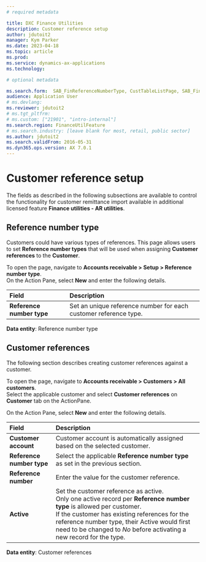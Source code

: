```yaml
---
# required metadata

title: DXC Finance Utilities
description: Customer reference setup
author: jdutoit2
manager: Kym Parker
ms.date: 2023-04-18
ms.topic: article
ms.prod: 
ms.service: dynamics-ax-applications
ms.technology:  

# optional metadata

ms.search.form:  SAB_FinReferenceNumberType, CustTableListPage, SAB_FinCustomerReference
audience: Application User
# ms.devlang: 
ms.reviewer: jdutoit2
# ms.tgt_pltfrm: 
# ms.custom: ["21901", "intro-internal"]
ms.search.region: FinanceUtilFeature
# ms.search.industry: [leave blank for most, retail, public sector]
ms.author: jdutoit2
ms.search.validFrom: 2016-05-31
ms.dyn365.ops.version: AX 7.0.1
---
```


# Customer reference setup
The fields as described in the following subsections are available to control the functionality for customer remittance import available in additional licensed feature **Finance utilities - AR utilities**.

## Reference number type

Customers could have various types of references. This page allows users to set **Reference number types** that will be used when assigning **Customer references** to the **Customer**.

To open the page, navigate to **Accounts receivable > Setup > Reference number type**.<br>
On the Action Pane, select **New** and enter the following details.

**Field** | **Description**   
:--       |:--
**Reference number type** | Set an unique reference number for each customer reference type.

**Data entity**: Reference number type

## Customer references

The following section describes creating customer references against a customer.

To open the page, navigate to **Accounts receivable > Customers > All customers**. <br>
Select the applicable customer and select **Customer references** on **Customer** tab on the ActionPane.

On the Action Pane, select **New** and enter the following details.

**Field** | **Description**   
:--       |:--
**Customer account**      | Customer account is automatically assigned based on the selected customer.
**Reference number type** | Select the applicable **Reference number type** as set in the previous section.
**Reference number**      | Enter the value for the customer reference.
**Active**                | Set the customer reference as active. <br> Only one active record per **Reference number type** is allowed per customer. <br> If the customer has existing references for the reference number type, their Active would first need to be changed to _No_ before activating a new record for the type.


**Data entity**: Customer references

